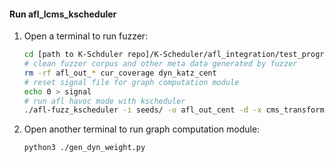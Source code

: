 #### Run afl_lcms_kscheduler
1. Open a terminal to run fuzzer:
    ```sh
    cd [path to K-Schduler repo]/K-Scheduler/afl_integration/test_programs/lcms/
    # clean fuzzer corpus and other meta data generated by fuzzer
    rm -rf afl_out_* cur_coverage dyn_katz_cent 
    # reset signal file for graph computation module
    echo 0 > signal
    # run afl havoc mode with kscheduler
    ./afl-fuzz_kscheduler -i seeds/ -o afl_out_cent -d -x cms_transform_fuzzer.dict -m none ./lcms_afl_asan @@
    ```
2. Open another terminal to run graph computation module:
    ```sh
    python3 ./gen_dyn_weight.py
    ```

